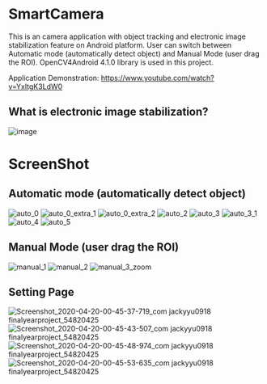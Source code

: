 # SmartCamera
This is an camera application with object tracking and electronic image stabilization feature on Android platform.
User can switch between Automatic mode (automatically detect object) and Manual Mode (user drag the ROI).
OpenCV4Android 4.1.0 library is used in this project.

Application Demonstration:
https://www.youtube.com/watch?v=YxItgK3LdW0

## What is electronic image stabilization?
![image](https://invensense.tdk.com/wp-content/uploads/2016/02/eis-explained.png)

# ScreenShot

## Automatic mode (automatically detect object)
![auto_0](https://user-images.githubusercontent.com/51431760/89342049-cf723280-d6d4-11ea-9e09-dc20654ff82b.jpg)
![auto_0_extra_1](https://user-images.githubusercontent.com/51431760/89342137-edd82e00-d6d4-11ea-93cc-1cff003f731f.jpg)
![auto_0_extra_2](https://user-images.githubusercontent.com/51431760/89342148-f2044b80-d6d4-11ea-8873-d8fad65cdaa6.jpg)
![auto_2](https://user-images.githubusercontent.com/51431760/89342168-f892c300-d6d4-11ea-9fad-adfbd0573795.jpg)
![auto_3](https://user-images.githubusercontent.com/51431760/89342187-fe88a400-d6d4-11ea-9778-7d80ea7a9dc8.jpg)
![auto_3_1](https://user-images.githubusercontent.com/51431760/89342195-01839480-d6d5-11ea-878b-d0602fbce212.jpg)
![auto_4](https://user-images.githubusercontent.com/51431760/89342208-05afb200-d6d5-11ea-8f5a-1b9a4fffe4d9.jpg)
![auto_5](https://user-images.githubusercontent.com/51431760/89342216-08aaa280-d6d5-11ea-8c74-20bace26a451.jpg)

## Manual Mode (user drag the ROI)
![manual_1](https://user-images.githubusercontent.com/51431760/89342239-13fdce00-d6d5-11ea-8740-991809e228b6.jpg)
![manual_2](https://user-images.githubusercontent.com/51431760/89342249-17915500-d6d5-11ea-8fff-6c98e2e6bcee.jpg)
![manual_3_zoom](https://user-images.githubusercontent.com/51431760/89342258-195b1880-d6d5-11ea-83d8-2d1d0e83128f.jpg)

## Setting Page
![Screenshot_2020-04-20-00-45-37-719_com jackyyu0918 finalyearproject_54820425](https://user-images.githubusercontent.com/51431760/89342434-5fb07780-d6d5-11ea-859b-345b70df541c.jpg)
![Screenshot_2020-04-20-00-45-43-507_com jackyyu0918 finalyearproject_54820425](https://user-images.githubusercontent.com/51431760/89342437-60e1a480-d6d5-11ea-8fac-6c529d1470b0.jpg)
![Screenshot_2020-04-20-00-45-48-974_com jackyyu0918 finalyearproject_54820425](https://user-images.githubusercontent.com/51431760/89342442-6343fe80-d6d5-11ea-81d1-7ca34d51478b.jpg)
![Screenshot_2020-04-20-00-45-53-635_com jackyyu0918 finalyearproject_54820425](https://user-images.githubusercontent.com/51431760/89342452-65a65880-d6d5-11ea-9dc3-2e6cdc18ae76.jpg)


